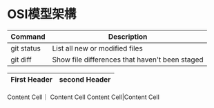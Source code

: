 # OSI模型架構
| Command | Description |
| --- | --- |
| git status | List all new or modified files |
| git diff | Show file differences that haven't been staged |

First Header|second Header
-|-
Content Cell｜ Content Cell
Content Cell|Content Cell
